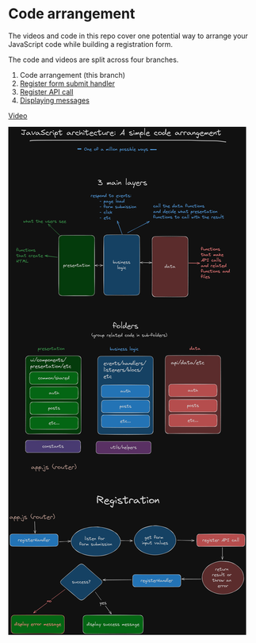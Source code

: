 # Code arrangement

The videos and code in this repo cover one potential way to arrange your JavaScript code while building a registration form.

The code and videos are split across four branches.

1. Code arrangement (this branch)
2. [Register form submit handler](https://github.com/cnnrbrn/js2-code-arrangement/tree/2-register-form-submit-handler)
3. [Register API call](https://github.com/cnnrbrn/js2-code-arrangement/tree/3-register-api-call)
4. [Displaying messages](https://github.com/cnnrbrn/js2-code-arrangement/tree/4-JS2-CA-display-register-call-results)

[Video](https://www.loom.com/share/10e4d89e5156472d9240916d28f6b1dd?sid=82c49729-927a-4afb-aed1-748e16ef8c66)

![Code arrangement](./images/code-arrangement.png)
